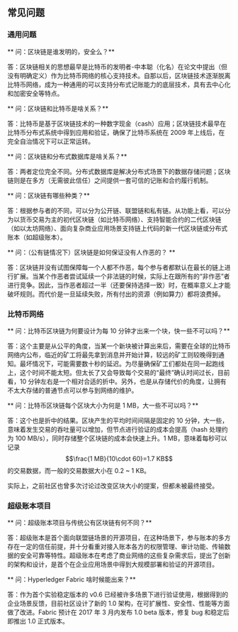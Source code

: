 ## 常见问题

### 通用问题
** 问：区块链是谁发明的，安全么？**

答：区块链相关的思想最早是比特币的发明者-中本聪（化名）在论文中提出（但没有明确定义）作为比特币网络的核心支持技术。自那以后，区块链技术逐渐脱离比特币网络，成为一种通用的可以支持分布式记账能力的底层技术，具有去中心化和加密安全等特点。

** 问：区块链和比特币是啥关系？**

答：比特币是基于区块链技术的一种数字现金（cash）应用；区块链技术最早在比特币分布式系统中得到应用和验证，确保了比特币系统在 2009 年上线后，在完全自治情况下可以正常运转。

** 问：区块链和分布式数据库是啥关系？**

答：两者定位完全不同。分布式数据库是解决分布式场景下的数据存储问题；区块链则是在多方（无需彼此信任）之间提供一套可信的记账和合约履行机制。

** 问：区块链有哪些种类？**

答：根据参与者的不同，可以分为公开链、联盟链和私有链。从功能上看，可以分为以货币交易为主的初代区块链（如比特币网络）、支持智能合约的二代区块链（如以太坊网络）、面向复杂商业应用场景支持链上代码的新一代区块链或分布式账本（如超级账本）。

** 问：（公有链情况下）区块链是如何保证没有人作恶的？ **

答：区块链并没有试图保障每一个人都不作恶，每个参与者都默认在最长的链上进行扩展。当某个作恶者尝试延续一个非法链的时候，实际上在跟所有的“非作恶”者进行竞争。因此，当作恶者超过一半（还要保持选择一致）时，在概率意义上才能破坏规则。而代价是一旦延续失败，所有付出的资源（例如算力）都将浪费掉。

### 比特币网络

** 问：比特币区块链为何要设计为每 10 分钟才出来一个块，快一些不可以吗？**

答：这个主要是从公平的角度，当某一个新块被计算出来后，需要在全球的比特币网络内公布，临近的矿工将最先拿到消息并开始计算，较远的矿工则较晚得到通知。最坏情况下，可能需要数十秒的延迟。为尽量确保矿工们都处在同一起跑线上，这个时间不能太短。但太长了又会导致每个交易的“最终”确认时间过长，目前看，10 分钟左右是一个相对合适的折中。另外，也是从存储代价的角度，让拥有不太大存储的普通节点可以参与到网络的维护。

** 问：比特币区块链每个区块大小为何是 1 MB，大一些不可以吗？**

答：这个也是折中的结果。区块产生的平均时间间隔是固定的 10 分钟，大一些，意味着发生交易的吞吐量可以增加，但节点进行验证的成本会提高（hash 处理约为 100 MB/s），同时存储整个区块链的成本会快速上升。1 MB，意味着每秒可以记录 $$\frac{1 MB}{10\cdot 60}=1.7 KB$$ 的交易数据，而一般的交易数据大小在 0.2 ~ 1 KB。

实际上，之前社区也曾多次讨论过改变区块大小的提案，但都未被最终接受。

### 超级账本项目

** 问：超级账本项目与传统公有区块链有何不同？**

答：超级账本是首个面向联盟链场景的开源项目，在这种场景下，参与账本的多方存在一定的信任前提，并十分看重对接入账本各方的权限管理、审计功能、传输数据的安全可靠等特性。超级账本在考虑了商业网络的这些复杂需求后，提出了创新的架构和设计，是首个在企业应用场景中得到大规模部署和验证的开源项目。

** 问：Hyperledger Fabric 啥时候能出来？**

答：作为首个实验稳定版本的 v0.6 已经被许多场景下进行验证使用，根据得到的企业场景反馈，目前社区设计了新的 1.0 架构，在可扩展性、安全性、性能等方面做了改进。Fabric 预计在 2017 年 3 月内发布 1.0 beta 版本，修复 bug 和稳定后即推出 1.0 正式版本。

